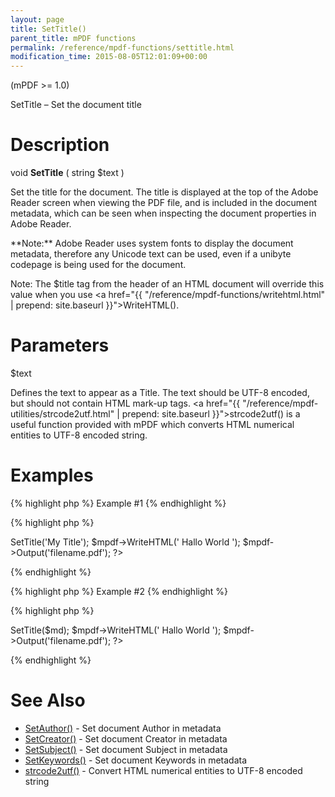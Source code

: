 ```yaml
---
layout: page
title: SetTitle()
parent_title: mPDF functions
permalink: /reference/mpdf-functions/settitle.html
modification_time: 2015-08-05T12:01:09+00:00
---
```


(mPDF >= 1.0)

SetTitle – Set the document title

# Description

void **SetTitle** ( string <span class="parameter">$text</span> )

Set the title for the document. The title is displayed at the top of the Adobe Reader screen when viewing the PDF file, and is included in the document metadata, which can be seen when inspecting the document properties in Adobe Reader.

<div class="alert alert-info" role="alert">**Note:** Adobe Reader uses system fonts to display the document metadata, therefore any Unicode text can be used, even if a unibyte codepage is being used for the document.</div>

Note: The <span class="parameter">$title</span> tag from the header of an HTML document will override this value when you use <a href="{{ "/reference/mpdf-functions/writehtml.html" | prepend: site.baseurl }}">WriteHTML()</a>.

# Parameters

<span class="parameter">$text</span>

Defines the text to appear as a Title. The text should be UTF-8 encoded, but should not contain HTML mark-up tags. <a href="{{ "/reference/mpdf-utilities/strcode2utf.html" | prepend: site.baseurl }}">strcode2utf()</a> is a useful function provided with mPDF which converts HTML numerical entities to UTF-8 encoded string.

# Examples

{% highlight php %}
Example #1
{% endhighlight %}

{% highlight php %}
<?php

$mpdf = new mPDF();

$mpdf->SetTitle('My Title');

$mpdf->WriteHTML('
Hallo World
');

$mpdf->Output('filename.pdf');

?>
{% endhighlight %}

{% highlight php %}
Example #2
{% endhighlight %}

{% highlight php %}
<?php

// htmltoolkit contains a function strcode2utf() to convert htmlentities to UTF-8 encoded text$mpdf = new mPDF();

$md = strcode2utf("&amp;#1575;&amp;#1610;&amp;#1604;&amp;#1575;&amp;#1578; &amp;#1601;&amp;#1610;&amp;#1605;&amp;#1575; &amp;#1575;&amp;#1610;&amp;#1604;&amp;#1575;&amp;#1578; &amp;#1601;&amp;#1610;&amp;#1605;&amp;#1575;");

$mpdf->SetTitle($md);

$mpdf->WriteHTML('
Hallo World
');

$mpdf->Output('filename.pdf');

?>
{% endhighlight %}

# See Also

<ul>
<li class="manual_boxlist"><a href="{{ "/reference/mpdf-functions/setauthor.html" | prepend: site.baseurl }}">SetAuthor()</a> - Set document Author in metadata</li>
<li class="manual_boxlist"><a href="{{ "/reference/mpdf-functions/setcreator.html" | prepend: site.baseurl }}">SetCreator()</a> - Set document Creator in metadata</li>
<li class="manual_boxlist"><a href="{{ "/reference/mpdf-functions/setsubject.html" | prepend: site.baseurl }}">SetSubject()</a> - Set document Subject in metadata</li>
<li class="manual_boxlist"><a href="{{ "/reference/mpdf-functions/setkeywords.html" | prepend: site.baseurl }}">SetKeywords()</a> - Set document Keywords in metadata</li>
<li class="manual_boxlist"><a href="{{ "/reference/mpdf-utilities/strcode2utf.html" | prepend: site.baseurl }}">strcode2utf()</a> - Convert HTML numerical entities to UTF-8 encoded string</li>
</ul>
